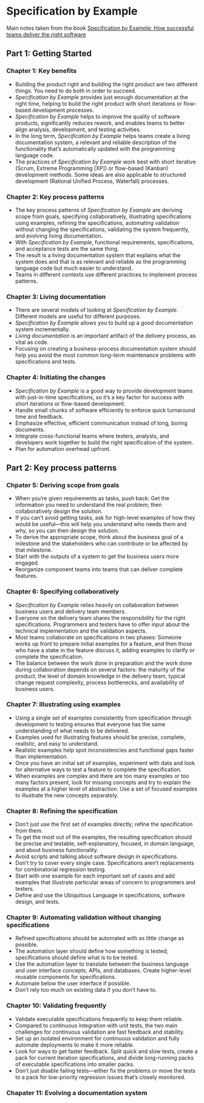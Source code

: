 # Specification by Example

Main notes taken from the book [Specification by Example: How successful teams deliver the *right* software](https://gojko.net/books/specification-by-example/)

## Part 1: Getting Started

### Chapter 1: Key benefits

* Building the product right and building the right product are two different things. You need to do both in order to succeed.
* *Specification by Example* provides just enough documentation at the right time, helping to build the right product with short iterations or flow-based development processes.
* *Specification by Example* helps to improve the quality of software products, significantly reduces rework, and enables teams to better align analysis, development, and testing activities.
* In the long term, *Specification by Example* helps teams create a living documentation system, a relevant and reliable description of the functionality that’s automatically updated with the programming language code.
* The practices of *Specification by Example* work best with short iterative (Scrum, Extreme Programming [XP]) or flow-based (Kanban) development methods. Some ideas are also applicable to structured development (Rational Unified Process, Waterfall) processes.

### Chapter 2: Key process patterns

* The key process patterns of *Specification by Example* are deriving scope from goals, specifying collaboratively, illustrating specifications using examples, refining the specifications, automating validation without changing the specifications, validating the system frequently, and evolving living documentation.
* With *Specification by Example*, functional requirements, specifications, and acceptance tests are the same thing.
* The result is a living documentation system that explains what the system does and that is as relevant and reliable as the programming language code but much easier to understand.
* Teams in different contexts use different practices to implement process patterns.

### Chapter 3: Living documentation

* There are several models of looking at *Specification by Example*. Different models are useful for different purposes.
* *Specification by Example* allows you to build up a good documentation system incrementally.
* *Living documentation* is an important artifact of the delivery process, as vital as code.
* Focusing on creating a business-process documentation system should help you avoid the most common long-term maintenance problems with specifications and tests.

### Chapter 4: Initiating the changes

* *Specification by Example* is a good way to provide development teams with just-in-time specifications, so it’s a key factor for success with short iterations or flow-based development.
* Handle small chunks of software efficiently to enforce quick turnaround time and feedback.
* Emphasize effective, efficient communication instead of long, boring documents.
* Integrate cross-functional teams where testers, analysts, and developers work together to build the right specification of the system.
* Plan for automation overhead upfront.

## Part 2: Key process patterns

### Chpater 5: Deriving scope from goals

* When you’re given requirements as tasks, push back: Get the information you need to understand the real problem; then collaboratively design the solution.
* If you can’t avoid getting tasks, ask for high-level examples of how they would be useful—this will help you understand who needs them and why, so you can then design the solution.
* To derive the appropriate scope, think about the business goal of a milestone and the stakeholders who can contribute or be affected by that milestone.
* Start with the outputs of a system to get the business users more engaged.
* Reorganize component teams into teams that can deliver complete features.

### Chapter 6: Specifying collaboratively

* *Specification by Example* relies heavily on collaboration between business users and delivery team members.
* Everyone on the delivery team shares the responsibility for the right specifications. Programmers and testers have to offer input about the technical implementation and the validation aspects.
* Most teams collaborate on specifications in two phases: Someone works up front to prepare initial examples for a feature, and then those who have a stake in the feature discuss it, adding examples to clarify or complete the specification.
* The balance between the work done in preparation and the work done during collaboration depends on several factors: the maturity of the product, the level of domain knowledge in the delivery team, typical change request complexity, process bottlenecks, and availability of business users.

### Chapter 7: Illustrating using examples

* Using a single set of examples consistently from specification through development to testing ensures that everyone has the same understanding of what needs to be delivered.
* Examples used for illustrating features should be precise, complete, realistic, and easy to understand.
* Realistic examples help spot inconsistencies and functional gaps faster than implementation.
* Once you have an initial set of examples, experiment with data and look for alternative ways to test a feature to complete the specification.
* When examples are complex and there are too many examples or too many factors present, look for missing concepts and try to explain the examples at a higher level of abstraction. Use a set of focused examples to illustrate the new concepts separately.

### Chapter 8: Refining the specification

* Don’t just use the first set of examples directly; refine the specification from them.
* To get the most out of the examples, the resulting specification should be precise and testable, self-explanatory, focused, in domain language, and about business functionality.
* Avoid scripts and talking about software design in specifications.
* Don’t try to cover every single case. Specifications aren’t replacements for combinatorial regression testing.
* Start with one example for each important set of cases and add examples that illustrate particular areas of concern to programmers and testers.
* Define and use the Ubiquitous Language in specifications, software design, and tests.

### Chapter 9: Automating validation without changing specifications

* Refined specifications should be automated with as little change as possible.
* The automation layer should define how something is tested; specifications should define what is to be tested.
* Use the automation layer to translate between the business language and user interface concepts, APIs, and databases. Create higher-level reusable components for specifications.
* Automate below the user interface if possible.
* Don’t rely too much on existing data if you don’t have to.

### Chapter 10: Validating frequently

* Validate executable specifications frequently to keep them reliable.
* Compared to continuous integration with unit tests, the two main challenges for continuous validation are fast feedback and stability.
* Set up an isolated environment for continuous validation and fully automate deployments to make it more reliable.
* Look for ways to get faster feedback. Split quick and slow tests, create a pack for current iteration specifications, and divide long-running packs of executable specifications into smaller packs.
* Don’t just disable failing tests—either fix the problems or move the tests to a pack for low-priority regression issues that’s closely monitored.

### Chapater 11: Evolving a documentation system
